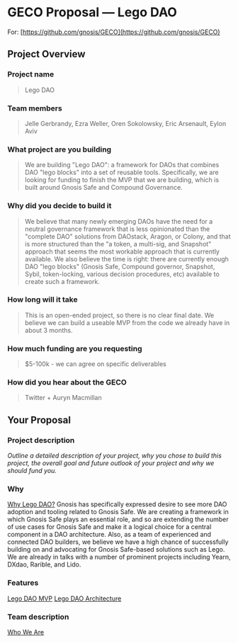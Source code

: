 # GECO Proposal — Lego DAO

For: [https://github.com/gnosis/GECO](https://github.com/gnosis/GECO)
## Project Overview
### Project name
> Lego DAO
### Team members
> Jelle Gerbrandy, Ezra Weller, Oren Sokolowsky, Eric Arsenault, Eylon Aviv
### What project are you building
> We are building "Lego DAO": a framework for DAOs that combines DAO "lego blocks" into a set of reusable tools. Specifically, we are looking for funding to finish the MVP that we are building, which is built around Gnosis Safe and Compound Governance.
### Why did you decide to build it
> We believe that many newly emerging DAOs have the need for a neutral governance framework that is less opinionated than the "complete DAO" solutions from DAOstack, Aragon, or Colony, and that is more structured than the "a token, a multi-sig, and Snapshot" approach that seems the most workable approach that is currently available.  We also believe the time is right: there are currently enough DAO "lego blocks" (Gnosis Safe, Compound governor, Snapshot, Sybil, token-locking, various decision procedures, etc) available to create such a framework.
### How long will it take
> This is an open-ended project, so there is no clear final date. We believe we can build a useable MVP from the code we already have in about 3 months.
### How much funding are you requesting
> $5-100k - we can agree on specific deliverables
### How did you hear about the GECO
> Twitter + Auryn Macmillan
## Your Proposal
### Project description
*Outline a detailed description of your project, why you chose to build this project, the overall goal and future outlook of your project and why we should fund you.*
### Why
[Why Lego DAO?](https://www.notion.so/Why-Lego-DAO-aa28e06aa1a149b0a3a16cdbe0b76188) 
Gnosis has specifically expressed desire to see more DAO adoption and tooling related to Gnosis Safe. We are creating a framework in which Gnosis Safe plays an essential role, and so are extending the number of use cases for Gnosis Safe and make it a logical choice for a central component in a DAO architecture.
Also, as a team of experienced and connected DAO builders, we believe we have a high chance of successfully building on and advocating for Gnosis Safe-based solutions such as Lego. We are already in talks with a number of prominent projects including Yearn, DXdao, Rarible, and Lido.
### Features
[Lego DAO MVP](https://www.notion.so/Lego-DAO-MVP-a621e77ba18a45c3ae7522498865f03c)
[Lego DAO Architecture](https://www.notion.so/Lego-DAO-Architecture-a2c6091773bc456196d223a0d8b868b8)
### Team description
[Who We Are](https://www.notion.so/Who-We-Are-3fd0ca042b6c4572a3fae26ee7d7bc00)
